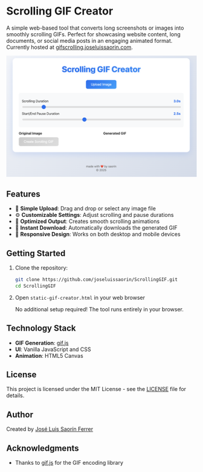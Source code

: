 # Scrolling GIF Creator

A simple web-based tool that converts long screenshots or images into smoothly scrolling GIFs. Perfect for showcasing website content, long documents, or social media posts in an engaging animated format. Currently hosted at [gifscrolling.joseluissaorin.com](https://gifscrolling.joseluissaorin.com).

![Scrolling GIF Creator](preview.png)

## Features

- 📸 **Simple Upload**: Drag and drop or select any image file
- ⚙️ **Customizable Settings**: Adjust scrolling and pause durations
- 🎯 **Optimized Output**: Creates smooth scrolling animations
- 💾 **Instant Download**: Automatically downloads the generated GIF
- 📱 **Responsive Design**: Works on both desktop and mobile devices

## Getting Started

1. Clone the repository:
   ```bash
   git clone https://github.com/joseluissaorin/ScrollingGIF.git
   cd ScrollingGIF
   ```

2. Open `static-gif-creator.html` in your web browser

   No additional setup required! The tool runs entirely in your browser.

## Technology Stack

- **GIF Generation**: [gif.js](https://jnordberg.github.io/gif.js/)
- **UI**: Vanilla JavaScript and CSS
- **Animation**: HTML5 Canvas

## License

This project is licensed under the MIT License - see the [LICENSE](LICENSE) file for details.

## Author

Created by [José Luis Saorín Ferrer](https://github.com/joseluissaorin)

## Acknowledgments

- Thanks to [gif.js](https://jnordberg.github.io/gif.js/) for the GIF encoding library 
